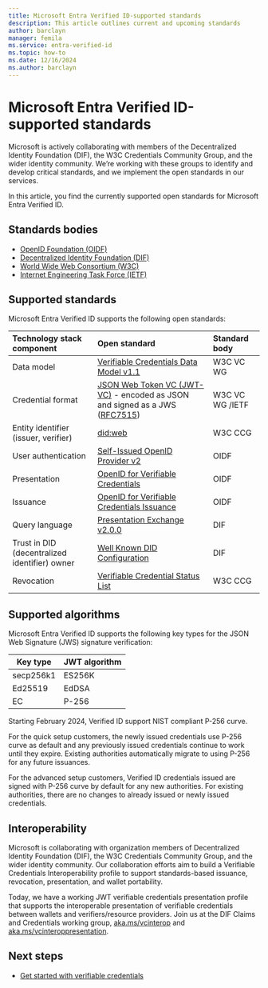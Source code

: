 ```yaml
---
title: Microsoft Entra Verified ID-supported standards
description: This article outlines current and upcoming standards
author: barclayn
manager: femila
ms.service: entra-verified-id
ms.topic: how-to
ms.date: 12/16/2024
ms.author: barclayn
---
```


# Microsoft Entra Verified ID-supported standards

Microsoft is actively collaborating with members of the Decentralized Identity Foundation (DIF), the W3C Credentials Community Group, and the wider identity community. We’re working with these groups to identify and develop critical standards, and we implement the open standards in our services.

In this article, you find the currently supported open standards for Microsoft Entra Verified ID.

## Standards bodies

- [OpenID Foundation (OIDF)](https://openid.net/foundation/)
- [Decentralized Identity Foundation (DIF)](https://identity.foundation/)
- [World Wide Web Consortium (W3C)](https://www.w3.org/)
- [Internet Engineering Task Force (IETF)](https://www.ietf.org/)

## Supported standards

Microsoft Entra Verified ID supports the following open standards:

| Technology stack component | Open standard | Standard body |
|:------|:-----|:-----|
| Data model | [Verifiable Credentials Data Model v1.1](https://www.w3.org/TR/vc-data-model) | W3C VC WG |
| Credential format | [JSON Web Token VC (JWT-VC)](https://www.w3.org/TR/vc-data-model/#json-web-token) - encoded as JSON and signed as a JWS ([RFC7515](https://datatracker.ietf.org/doc/html/rfc7515)) | W3C VC WG /IETF |
| Entity identifier (issuer, verifier) | [did:web](https://github.com/w3c-ccg/did-method-web) | W3C CCG |
| User authentication | [Self-Issued OpenID Provider v2](https://openid.net/specs/openid-connect-self-issued-v2-1_0.html)| OIDF |
| Presentation | [OpenID for Verifiable Credentials](https://openid.net/sg/openid4vc/) | OIDF|
| Issuance | [OpenID for Verifiable Credentials Issuance](https://openid.net/specs/openid-4-verifiable-credential-issuance-1_0-11.html) | OIDF|
| Query language | [Presentation Exchange v2.0.0](https://identity.foundation/presentation-exchange/spec/v2.0.0/)| DIF |
| Trust in DID (decentralized identifier) owner | [Well Known DID Configuration](https://identity.foundation/.well-known/resources/did-configuration)| DIF |
| Revocation |[Verifiable Credential Status List](https://www.w3.org/TR/2023/WD-vc-status-list-20230427/)| W3C CCG |

## Supported algorithms

Microsoft Entra Verified ID supports the following key types for the JSON Web Signature (JWS) signature verification:

|Key type|JWT algorithm|
|--------|-------------|
|secp256k1|ES256K|
|Ed25519|EdDSA|
|EC|P-256|

Starting February 2024, Verified ID support NIST compliant P-256 curve.

For the quick setup customers, the newly issued credentials use P-256 curve as default and any previously issued credentials continue to work until they expire. Existing authorities automatically migrate to using P-256 for any future issuances.

For the advanced setup customers, Verified ID credentials issued are signed with P-256 curve by default for any new authorities. For existing authorities, there are no changes to already issued or newly issued credentials.

## Interoperability

Microsoft is collaborating with organization members of Decentralized Identity Foundation (DIF), the W3C Credentials Community Group, and the wider identity community. Our collaboration efforts aim to build a Verifiable Credentials Interoperability profile to support standards-based issuance, revocation, presentation, and wallet portability.

Today, we have a working JWT verifiable credentials presentation profile that supports the interoperable presentation of verifiable credentials between wallets and verifiers/resource providers. Join us at the DIF Claims and Credentials working group, [aka.ms/vcinterop](https://aka.ms/vcinterop) and [aka.ms/vcinteroppresentation](https://aka.ms/vcinteroppresentation).

## Next steps

- [Get started with verifiable credentials](verifiable-credentials-configure-tenant.md)